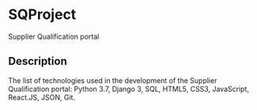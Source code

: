 # SQProject
Supplier Qualification portal

## Description

The list of technologies used in the development of the Supplier Qualification portal: Python 3.7, Django 3, SQL, HTML5, CSS3, JavaScript, React.JS, JSON, Git.
